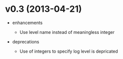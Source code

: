 # v0.3 (2013-04-21)

* enhancements
  * Use level name instead of meaningless integer

* deprecations
  * Use of integers to specify log level is depricated

